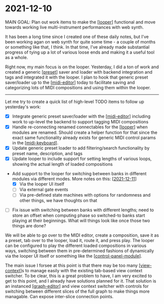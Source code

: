 # 2021-12-10

MAIN GOAL: Plan out work items to make the [[looper]] functional and move towards working live multi-instrument performances with web synth.

It has been a long time since I created one of these daily notes, but I've been working agan on web synth for quite some time - a couple of months or something like that, I think.  In that time, I've already made substantial progress of tying up a lot of various loose ends and making it a useful tool as a whole.

Right now, my main focus is on the looper.  Yesterday, I did a ton of work and created a generic [[preset]] saver and loader with backend integration and tags and integrated it with the looper.  I plan to hook that generic preset saver/loader up to the [[midi-editor]] today to facilitate saving and categorizing lots of MIDI compositions and using them within the looper.

----

Let me try to create a quick list of high-level TODO items to follow up yesterday's work:

 * [x] Integrate generic preset saver/loader with the [[midi-editor]] including work to up-level the backend to support tagging MIDI compositions
 * [x] Handle re-connecting renamed connectables for the [[looper]] when modules are renamed.  Should create a helper function for that since the exact same functionality already exists for generic MIDI control params in the [[midi-keyboard]].
 * [x] Update generic preset loader to add filtering/search functionality by preset name, description, and tags
 * [x] Update looper to include support for setting lengths of various loops, showing the actual length of loaded compositions
 * Add support to the looper for switching between banks in different modules via different modes.  More notes on this: [[2021-12-11]]
   * [x] Via the looper UI itself
   * [ ] Via external gate events
   * [ ] Via pre-defined state machines with options for randomness and other things, we have thoughts on that
 * [ ] Fix issue with switching between banks with different lengths; need to store an offset when computing phase so switched-to banks start playing at their beginnings.
What will things look like once those two things are done?

We will be able to go over to the MIDI editor, create a composition, save it as a preset, tab over to the looper, load it, route it, and press play.  The looper can be configured to play the different loaded compositions in various ways, switching between them in pre-determined fashions of dynamically via the looper UI itself or something like the [[control-panel-module]].

The main issue I forsee at this point is that there may be too many [[view-context]]s to manage easily with the existing tab-based view context switcher.  To be clear, this is a great problem to have, I am very excited to get to this point, and I already have solutions planned for it.  That solution is an instanced [[graph-editor]] and view context switcher with controls for switching between different slices of the full graph to make things more managable.  Can expose inter-slice connection points.

[//begin]: # "Autogenerated link references for markdown compatibility"
[looper]: looper "looper"
[preset]: preset "preset"
[midi-editor]: midi-editor "midi-editor"
[midi-keyboard]: midi-keyboard "midi-keyboard"
[2021-12-11]: 2021-12-11 "2021-12-11"
[control-panel-module]: control-panel-module "control panel module"
[view-context]: view-context "view-context"
[graph-editor]: graph-editor "graph editor"
[//end]: # "Autogenerated link references"

